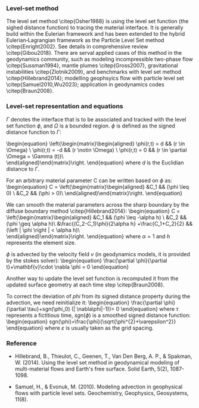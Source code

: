 ### Level-set method
The level set method \citep{Osher1988} is using the level set function (the sighed distance function) to tracing the material interface. It is generally build within the Eulerian framework and has been extended to the hybrid Eulerian‐Lagrangian framework as the Particle Level Set method \citep{Enright2002}. See details in comprehensive review \citep{Gibou2018}. There are serval applied cases of this method in the geodynamics community, such as modeling incompressible two-phase flow \citep{Sussman1994}, mantle plumes \citep{Gross2007}, gravitational instabilities \citep{Zlotnik2009}, and benchmarks with level set method \citep{Hillebrand2014}; modelling geophsyics flow with particle level set \citep{Samuel2010,Wu2023}; application in geodynamics codes \citep{Braun2008}.


### Level-set representation and equations

$\Gamma$ denotes the interface that is to be associated and tracked with the level set function $\phi$, and $\Omega$ is a bounded region. $\phi$ is defined as the signed distance function to $\Gamma$:

\begin{equation}
\left\{\begin{matrix}\begin{aligned}
		\phi(r,t) = d && (r \in \Omega) \\ 
		\phi(r,t) = -d && (r \notin \Omega) \\ 
		\phi(r,t) = 0 && (r \in \partial \Omega = \Gamma (t))\\  
\end{aligned}\end{matrix}\right.
\end{equation}
where $d$ is the Euclidian distance to $\Gamma$.

For an arbitrary material parameter C can be written based on $\phi$ as:
\begin{equation}
C = \left\{\begin{matrix}\begin{aligned}
		&C_1     && (\phi \leq 0) \\ 
		&C_2  && (\phi > 0)\\ 
\end{aligned}\end{matrix}\right.
\end{equation}

We can smooth the material parameters across the sharp boundary by the diffuse boundary method \citep{Hillebrand2014}:
\begin{equation}
		C = \left\{\begin{matrix}\begin{aligned}
		&C_1     && (\phi \leq -\alpha h) \\ 
		&C_2  && (\phi \geq \alpha h)\\ 
		&\frac{(C_2-C_1)\phi}{2\alpha h} +\frac{C_1+C_2}{2} && (\left | \phi \right | < \alpha h)\\  
\end{aligned}\end{matrix}\right.
\end{equation}
where  $\alpha = 1$ and $h$ represents the element size.

$\phi$ is advected by the velocity field $v$ (in geodynamics models, it is provided by the stokes solver):
\begin{equation}
\frac{\partial \phi}{\partial t}+\mathbf{v}\cdot \nabla \phi = 0
\end{equation}

Another way to update the level set function is recomputed it from the updated surface geometry at each time step \citep{Braun2008}.

To correct the deviation of $phi$ from its signed distance property during the advection, we need reinitialize it:
\begin{equation}
\frac{\partial \phi}{\partial \tau}+sgn(\phi_0) (| \nabla\phi|-1))= 0
\end{equation}
where $\tau$ represents a fictitious time, $sgn(\phi)$ is a smoothed signed distance function:
\begin{equation}
sgn(\phi)=\frac{\phi}{\sqrt{\phi^{2}+\varepsilon^2}}
\end{equation}
where $\varepsilon$ is usually taken as the grid spacing.


### Reference
- Hillebrand, B., Thieulot, C., Geenen, T., Van Den Berg, A. P., & Spakman, W. (2014). Using the level set method in geodynamical modeling of multi-material flows and Earth's free surface. Solid Earth, 5(2), 1087-1098.

- Samuel, H., & Evonuk, M. (2010). Modeling advection in geophysical flows with particle level sets. Geochemistry, Geophysics, Geosystems, 11(8).